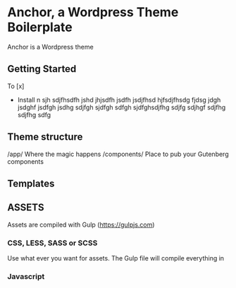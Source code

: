 # Anchor, a Wordpress Theme Boilerplate
Anchor is a Wordpress theme

## Getting Started
To [x]

* Install n sjh sdjfhsdfh jshd jhjsdfh jsdfh jsdjfhsd hjfsdjfhsdg fjdsg jdgh jsdghf jsdfgh jsdhg sdjfgh sjdfgh sdfgh sjdfghsdjfhg sdjfg sdjhgf sdjfhg sdjfhg sdfg

## Theme structure

/app/ Where the magic happens
/components/ Place to pub your Gutenberg components

## Templates


## ASSETS
Assets are compiled with Gulp (https://gulpjs.com)

### CSS, LESS, SASS or SCSS
Use what ever you want for assets. The Gulp file will compile everything in

### Javascript
